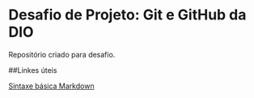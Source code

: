 # Desafio de Projeto: Git e GitHub da DIO
Repositório criado para desafio.

##Linkes úteis

[Sintaxe básica Markdown](https://www.markdownguide.org/getting-started/)

